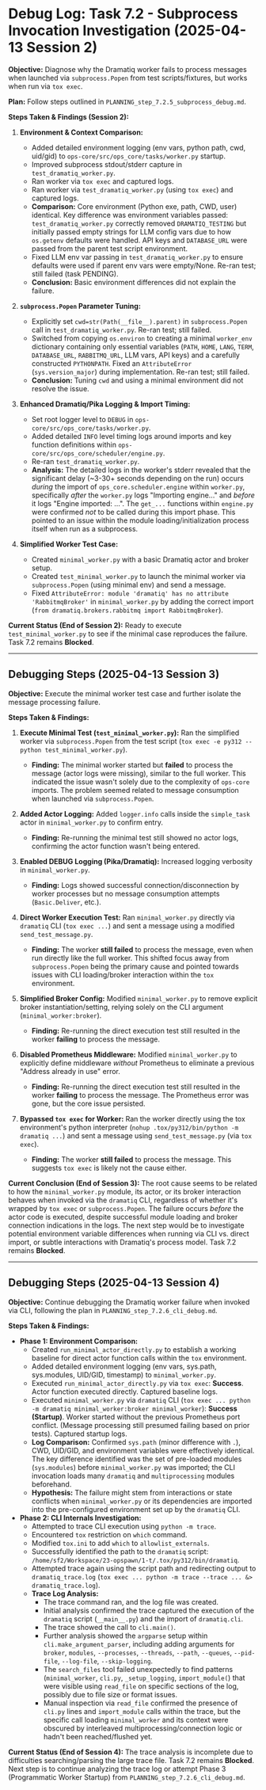# Debug Log: Task 7.2 - Subprocess Invocation Investigation (2025-04-13 Session 2)

**Objective:** Diagnose why the Dramatiq worker fails to process messages when launched via `subprocess.Popen` from test scripts/fixtures, but works when run via `tox exec`.

**Plan:** Follow steps outlined in `PLANNING_step_7.2.5_subprocess_debug.md`.

**Steps Taken & Findings (Session 2):**

1.  **Environment & Context Comparison:**
    *   Added detailed environment logging (env vars, python path, cwd, uid/gid) to `ops-core/src/ops_core/tasks/worker.py` startup.
    *   Improved subprocess stdout/stderr capture in `test_dramatiq_worker.py`.
    *   Ran worker via `tox exec` and captured logs.
    *   Ran worker via `test_dramatiq_worker.py` (using `tox exec`) and captured logs.
    *   **Comparison:** Core environment (Python exe, path, CWD, user) identical. Key difference was environment variables passed: `test_dramatiq_worker.py` correctly removed `DRAMATIQ_TESTING` but initially passed empty strings for LLM config vars due to how `os.getenv` defaults were handled. API keys and `DATABASE_URL` were passed from the parent test script environment.
    *   Fixed LLM env var passing in `test_dramatiq_worker.py` to ensure defaults were used if parent env vars were empty/None. Re-ran test; still failed (task PENDING).
    *   **Conclusion:** Basic environment differences did not explain the failure.

2.  **`subprocess.Popen` Parameter Tuning:**
    *   Explicitly set `cwd=str(Path(__file__).parent)` in `subprocess.Popen` call in `test_dramatiq_worker.py`. Re-ran test; still failed.
    *   Switched from copying `os.environ` to creating a minimal `worker_env` dictionary containing only essential variables (`PATH`, `HOME`, `LANG`, `TERM`, `DATABASE_URL`, `RABBITMQ_URL`, LLM vars, API keys) and a carefully constructed `PYTHONPATH`. Fixed an `AttributeError` (`sys.version_major`) during implementation. Re-ran test; still failed.
    *   **Conclusion:** Tuning `cwd` and using a minimal environment did not resolve the issue.

3.  **Enhanced Dramatiq/Pika Logging & Import Timing:**
    *   Set root logger level to `DEBUG` in `ops-core/src/ops_core/tasks/worker.py`.
    *   Added detailed `INFO` level timing logs around imports and key function definitions within `ops-core/src/ops_core/scheduler/engine.py`.
    *   Re-ran `test_dramatiq_worker.py`.
    *   **Analysis:** The detailed logs in the worker's stderr revealed that the significant delay (~3-30+ seconds depending on the run) occurs *during* the import of `ops_core.scheduler.engine` within `worker.py`, specifically *after* the `worker.py` logs "Importing engine..." and *before* it logs "Engine imported: ...". The `get_...` functions within `engine.py` were confirmed *not* to be called during this import phase. This pointed to an issue within the module loading/initialization process itself when run as a subprocess.

4.  **Simplified Worker Test Case:**
    *   Created `minimal_worker.py` with a basic Dramatiq actor and broker setup.
    *   Created `test_minimal_worker.py` to launch the minimal worker via `subprocess.Popen` (using minimal env) and send a message.
    *   Fixed `AttributeError: module 'dramatiq' has no attribute 'RabbitmqBroker'` in `minimal_worker.py` by adding the correct import (`from dramatiq.brokers.rabbitmq import RabbitmqBroker`).

**Current Status (End of Session 2):** Ready to execute `test_minimal_worker.py` to see if the minimal case reproduces the failure. Task 7.2 remains **Blocked**.

---

## Debugging Steps (2025-04-13 Session 3)

**Objective:** Execute the minimal worker test case and further isolate the message processing failure.

**Steps Taken & Findings:**

1.  **Execute Minimal Test (`test_minimal_worker.py`):** Ran the simplified worker via `subprocess.Popen` from the test script (`tox exec -e py312 -- python test_minimal_worker.py`).
    *   **Finding:** The minimal worker started but **failed** to process the message (actor logs were missing), similar to the full worker. This indicated the issue wasn't solely due to the complexity of `ops-core` imports. The problem seemed related to message consumption when launched via `subprocess.Popen`.

2.  **Added Actor Logging:** Added `logger.info` calls inside the `simple_task` actor in `minimal_worker.py` to confirm entry.
    *   **Finding:** Re-running the minimal test still showed no actor logs, confirming the actor function wasn't being entered.

3.  **Enabled DEBUG Logging (Pika/Dramatiq):** Increased logging verbosity in `minimal_worker.py`.
    *   **Finding:** Logs showed successful connection/disconnection by worker processes but no message consumption attempts (`Basic.Deliver`, etc.).

4.  **Direct Worker Execution Test:** Ran `minimal_worker.py` directly via `dramatiq` CLI (`tox exec ...`) and sent a message using a modified `send_test_message.py`.
    *   **Finding:** The worker **still failed** to process the message, even when run directly like the full worker. This shifted focus away from `subprocess.Popen` being the primary cause and pointed towards issues with CLI loading/broker interaction within the `tox` environment.

5.  **Simplified Broker Config:** Modified `minimal_worker.py` to remove explicit broker instantiation/setting, relying solely on the CLI argument (`minimal_worker:broker`).
    *   **Finding:** Re-running the direct execution test still resulted in the worker **failing** to process the message.

6.  **Disabled Prometheus Middleware:** Modified `minimal_worker.py` to explicitly define middleware *without* Prometheus to eliminate a previous "Address already in use" error.
    *   **Finding:** Re-running the direct execution test still resulted in the worker **failing** to process the message. The Prometheus error was gone, but the core issue persisted.

7.  **Bypassed `tox exec` for Worker:** Ran the worker directly using the tox environment's python interpreter (`nohup .tox/py312/bin/python -m dramatiq ...`) and sent a message using `send_test_message.py` (via `tox exec`).
    *   **Finding:** The worker **still failed** to process the message. This suggests `tox exec` is likely not the cause either.

**Current Conclusion (End of Session 3):** The root cause seems to be related to how the `minimal_worker.py` module, its actor, or its broker interaction behaves when invoked via the `dramatiq` CLI, regardless of whether it's wrapped by `tox exec` or `subprocess.Popen`. The failure occurs *before* the actor code is executed, despite successful module loading and broker connection indications in the logs. The next step would be to investigate potential environment variable differences when running via CLI vs. direct import, or subtle interactions with Dramatiq's process model. Task 7.2 remains **Blocked**.

---

## Debugging Steps (2025-04-13 Session 4)

**Objective:** Continue debugging the Dramatiq worker failure when invoked via CLI, following the plan in `PLANNING_step_7.2.6_cli_debug.md`.

**Steps Taken & Findings:**

*   **Phase 1: Environment Comparison:**
    *   Created `run_minimal_actor_directly.py` to establish a working baseline for direct actor function calls within the `tox` environment.
    *   Added detailed environment logging (env vars, sys.path, sys.modules, UID/GID, timestamp) to `minimal_worker.py`.
    *   Executed `run_minimal_actor_directly.py` via `tox exec`: **Success**. Actor function executed directly. Captured baseline logs.
    *   Executed `minimal_worker.py` via `dramatiq` CLI (`tox exec ... python -m dramatiq minimal_worker:broker minimal_worker`): **Success (Startup)**. Worker started without the previous Prometheus port conflict. (Message processing still presumed failing based on prior tests). Captured startup logs.
    *   **Log Comparison:** Confirmed `sys.path` (minor difference with `.`), CWD, UID/GID, and environment variables were effectively identical. The key difference identified was the set of pre-loaded modules (`sys.modules`) before `minimal_worker.py` was imported; the CLI invocation loads many `dramatiq` and `multiprocessing` modules beforehand.
    *   **Hypothesis:** The failure might stem from interactions or state conflicts when `minimal_worker.py` or its dependencies are imported into the pre-configured environment set up by the `dramatiq` CLI.
*   **Phase 2: CLI Internals Investigation:**
    *   Attempted to trace CLI execution using `python -m trace`.
    *   Encountered `tox` restriction on `which` command.
    *   Modified `tox.ini` to add `which` to `allowlist_externals`.
    *   Successfully identified the path to the `dramatiq` script: `/home/sf2/Workspace/23-opspawn/1-t/.tox/py312/bin/dramatiq`.
    *   Attempted trace again using the script path and redirecting output to `dramatiq_trace.log` (`tox exec ... python -m trace --trace ... &> dramatiq_trace.log`).
    *   **Trace Log Analysis:**
        *   The trace command ran, and the log file was created.
        *   Initial analysis confirmed the trace captured the execution of the `dramatiq` script (`__main__.py`) and the import of `dramatiq.cli`.
        *   The trace showed the call to `cli.main()`.
        *   Further analysis showed the `argparse` setup within `cli.make_argument_parser`, including adding arguments for `broker`, `modules`, `--processes`, `--threads`, `--path`, `--queues`, `--pid-file`, `--log-file`, `--skip-logging`.
        *   The `search_files` tool failed unexpectedly to find patterns (`minimal_worker`, `cli.py`, `_setup_logging`, `import_module(`) that were visible using `read_file` on specific sections of the log, possibly due to file size or format issues.
        *   Manual inspection via `read_file` confirmed the presence of `cli.py` lines and `import_module` calls within the trace, but the specific call loading `minimal_worker` and its context were obscured by interleaved multiprocessing/connection logic or hadn't been reached/flushed yet.

**Current Status (End of Session 4):** The trace analysis is incomplete due to difficulties searching/parsing the large trace file. Task 7.2 remains **Blocked**. Next step is to continue analyzing the trace log or attempt Phase 3 (Programmatic Worker Startup) from `PLANNING_step_7.2.6_cli_debug.md`.